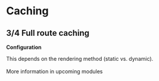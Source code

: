 <!-- .slide: class="two-column with-code" -->

# Caching

## 3/4 Full route caching

**Configuration**

This depends on the rendering method (static vs. dynamic).
<br/> <br/>
More information in upcoming modules
